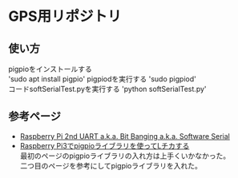 ﻿# GPS用リポジトリ
## 使い方
pigpioをインストールする  
'sudo apt install pigpio'
pigpiodを実行する
'sudo pigpiod'  
コードsoftSerialTest.pyを実行する
'python softSerialTest.py'

## 参考ページ
- [Raspberry Pi 2nd UART a.k.a. Bit Banging a.k.a. Software Serial](https://www.rs-online.com/designspark/raspberry-pi-2nd-uart-a-k-a-bit-banging-a-k-a-software-serial)
- [Raspberry Pi3でpigpioライブラリを使ってLチカする](https://qiita.com/yuuri23/items/597fd1a40c63627e59c2)  
最初のページのpigpioライブラリの入れ方は上手くいかなかった。  
二つ目のページを参考にしてpigpioライブラリを入れた。
